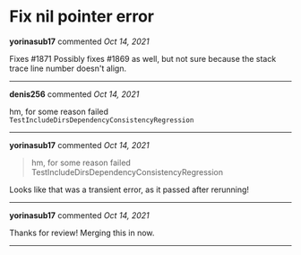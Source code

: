 # Fix nil pointer error

**yorinasub17** commented *Oct 14, 2021*

Fixes #1871
Possibly fixes #1869 as well, but not sure because the stack trace line number doesn't align.
<br />
***


**denis256** commented *Oct 14, 2021*

hm, for some reason failed `TestIncludeDirsDependencyConsistencyRegression`
***

**yorinasub17** commented *Oct 14, 2021*

> hm, for some reason failed TestIncludeDirsDependencyConsistencyRegression

Looks like that was a transient error, as it passed after rerunning!
***

**yorinasub17** commented *Oct 14, 2021*

Thanks for review! Merging this in now.
***

